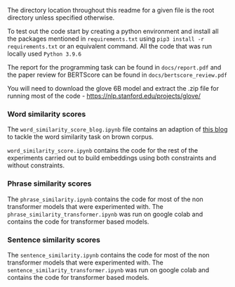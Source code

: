 The directory location throughout this readme for a given file is the root directory unless specified otherwise.

To test out the code start by creating a python environment and install all the packages mentioned in `requirements.txt` using `pip3 install -r requirements.txt` or an equivalent command. All the code that was run locally used `Python 3.9.6`

The report for the programming task can be found in `docs/report.pdf` and the paper review for BERTScore can be found in `docs/bertscore_review.pdf`

You will need to download the glove 6B model and extract the .zip file for running most of the code - https://nlp.stanford.edu/projects/glove/


### Word similarity scores

The `word_similarity_score_blog.ipynb` file contains an adaption of [this blog](https://songxia-sophia.medium.com/word-embedding-of-brown-corpus-using-python-ec09ff4cbf4f) to tackle the word similarity task on brown corpus.

`word_similarity_score.ipynb` contains the code for the rest of the experiments carried out to build embeddings using both constraints and without constraints.


### Phrase similarity scores

The `phrase_similarity.ipynb` contains the code for most of the non transformer models that were experimented with. The `phrase_similarity_transformer.ipynb` was run on google colab and contains the code for transformer based models.

### Sentence similarity scores

The `sentence_similarity.ipynb` contains the code for most of the non transformer models that were experimented with. The `sentence_similarity_transformer.ipynb` was run on google colab and contains the code for transformer based models.
